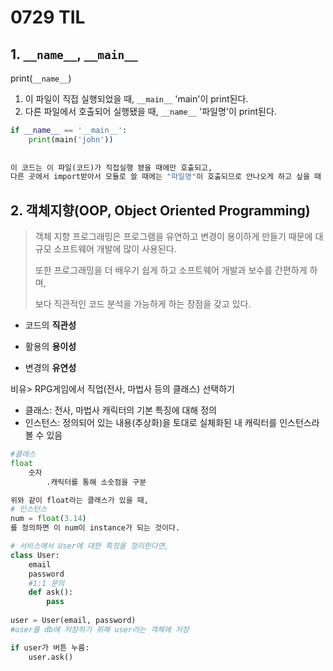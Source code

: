 # 0729 TIL

## 1. `__name__`, `__main__` 

print(`__name__`)

1. 이 파일이 직접 실행되었을 때, `__main__` 'main'이 print된다.
2. 다른 파일에서 호출되어 실행됐을 때, `__name__` '파일명'이 print된다.



```python
if __name__ == '__main__':
    print(main('john'))
    
    
이 코드는 이 파일(코드)가 직접실행 됐을 때에만 호출되고, 
다른 곳에서 import받아서 모듈로 쓸 때에는 "파일명"이 호출되므로 안나오게 하고 싶을 때 사용한다.
```





## 2. 객체지향(OOP, Object Oriented Programming)

> 객체 지향 프로그래밍은 프로그램을 유연하고 변경이 용이하게 만들기 때문에 대규모 소프트웨어 개발에 많이 사용된다. 
>
> 또한 프로그래밍을 더 배우기 쉽게 하고 소프트웨어 개발과 보수를 간편하게 하며,
>
> 보다 직관적인 코드 분석을 가능하게 하는 장점을 갖고 있다.

- 코드의 **직관성**

- 활용의 **용이성**

- 변경의 **유연성**

비유> RPG게임에서 직업(전사, 마법사 등의 클래스) 선택하기

- 클래스: 전사, 마법사 캐릭터의 기본 특징에 대해 정의
- 인스턴스: 정의되어 있는 내용(추상화)을 토대로 실체화된 내 캐릭터를 인스턴스라 볼 수 있음

```python
#클래스
float
	숫자
    	.캐릭터를 통해 소숫점을 구분

위와 같이 float라는 클래스가 있을 때,
# 인스턴스
num = float(3.14)
를 정의하면 이 num이 instance가 되는 것이다.
```



```python
# 서비스에서 User에 대한 특징을 정리한다면,
class User:
    email
    password
    #1:1 문의
    def ask():
        pass
    
user = User(email, password)
#user를 db에 저장하기 위해 user라는 객체에 저장

if user가 버튼 누름:
    user.ask()
```









